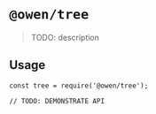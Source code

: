 # `@owen/tree`

> TODO: description

## Usage

```
const tree = require('@owen/tree');

// TODO: DEMONSTRATE API
```
